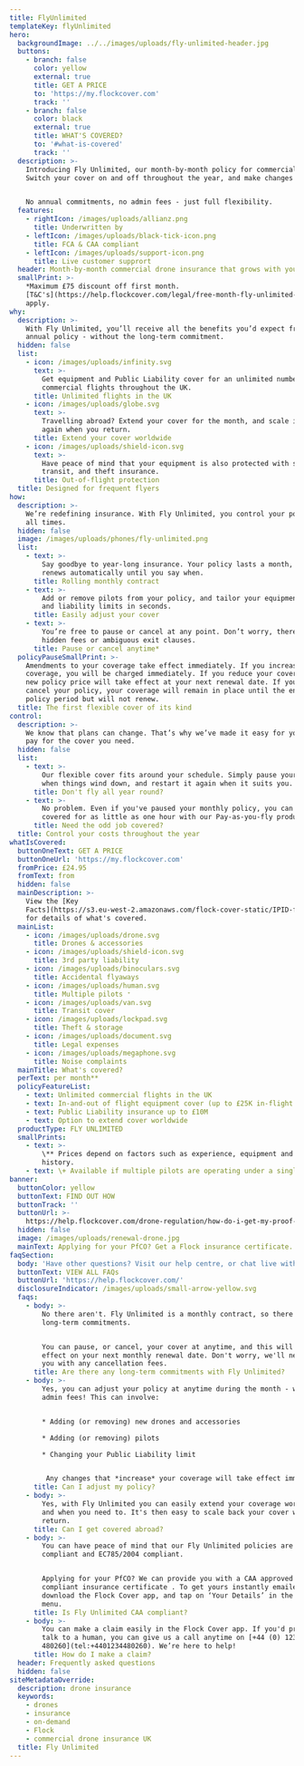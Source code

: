 ```yaml
---
title: FlyUnlimited
templateKey: flyUnlimited
hero:
  backgroundImage: ../../images/uploads/fly-unlimited-header.jpg
  buttons:
    - branch: false
      color: yellow
      external: true
      title: GET A PRICE
      to: 'https://my.flockcover.com'
      track: ''
    - branch: false
      color: black
      external: true
      title: WHAT'S COVERED?
      to: '#what-is-covered'
      track: ''
  description: >-
    Introducing Fly Unlimited, our month-by-month policy for commercial pilots.
    Switch your cover on and off throughout the year, and make changes anytime.


    No annual commitments, no admin fees - just full flexibility.
  features:
    - rightIcon: /images/uploads/allianz.png
      title: Underwritten by
    - leftIcon: /images/uploads/black-tick-icon.png
      title: FCA & CAA compliant
    - leftIcon: /images/uploads/support-icon.png
      title: Live customer supprort
  header: Month-by-month commercial drone insurance that grows with you
  smallPrint: >-
    *Maximum £75 discount off first month.
    [T&C's](https://help.flockcover.com/legal/free-month-fly-unlimited-tcs)
    apply.
why:
  description: >-
    With Fly Unlimited, you’ll receive all the benefits you’d expect from an
    annual policy - without the long-term commitment.
  hidden: false
  list:
    - icon: /images/uploads/infinity.svg
      text: >-
        Get equipment and Public Liability cover for an unlimited number of
        commercial flights throughout the UK.
      title: Unlimited flights in the UK
    - icon: /images/uploads/globe.svg
      text: >-
        Travelling abroad? Extend your cover for the month, and scale it down
        again when you return.  
      title: Extend your cover worldwide
    - icon: /images/uploads/shield-icon.svg
      text: >-
        Have peace of mind that your equipment is also protected with storage,
        transit, and theft insurance.
      title: Out-of-flight protection
  title: Designed for frequent flyers
how:
  description: >-
    We’re redefining insurance. With Fly Unlimited, you control your policy. At
    all times.
  hidden: false
  image: /images/uploads/phones/fly-unlimited.png
  list:
    - text: >-
        Say goodbye to year-long insurance. Your policy lasts a month, and
        renews automatically until you say when.
      title: Rolling monthly contract
    - text: >-
        Add or remove pilots from your policy, and tailor your equipment cover
        and liability limits in seconds.
      title: Easily adjust your cover
    - text: >-
        You’re free to pause or cancel at any point. Don’t worry, there are no
        hidden fees or ambiguous exit clauses.
      title: Pause or cancel anytime*
  policyPauseSmallPrint: >-
    Amendments to your coverage take effect immediately. If you increase your
    coverage, you will be charged immediately. If you reduce your coverage, your
    new policy price will take effect at your next renewal date. If you pause or
    cancel your policy, your coverage will remain in place until the end of the
    policy period but will not renew.
  title: The first flexible cover of its kind
control:
  description: >-
    We know that plans can change. That’s why we’ve made it easy for you to only
    pay for the cover you need.
  hidden: false
  list:
    - text: >-
        Our flexible cover fits around your schedule. Simply pause your policy
        when things wind down, and restart it again when it suits you.
      title: Don't fly all year round?
    - text: >-
        No problem. Even if you've paused your monthly policy, you can get
        covered for as little as one hour with our Pay-as-you-fly product.
      title: Need the odd job covered?
  title: Control your costs throughout the year
whatIsCovered:
  buttonOneText: GET A PRICE
  buttonOneUrl: 'https://my.flockcover.com'
  fromPrice: £24.95
  fromText: from
  hidden: false
  mainDescription: >-
    View the [Key
    Facts](https://s3.eu-west-2.amazonaws.com/flock-cover-static/IPID-fly-unlimited.pdf)
    for details of what's covered.
  mainList:
    - icon: /images/uploads/drone.svg
      title: Drones & accessories
    - icon: /images/uploads/shield-icon.svg
      title: 3rd party liability
    - icon: /images/uploads/binoculars.svg
      title: Accidental flyaways
    - icon: /images/uploads/human.svg
      title: Multiple pilots ⁺
    - icon: /images/uploads/van.svg
      title: Transit cover
    - icon: /images/uploads/lockpad.svg
      title: Theft & storage
    - icon: /images/uploads/document.svg
      title: Legal expenses
    - icon: /images/uploads/megaphone.svg
      title: Noise complaints
  mainTitle: What's covered?
  perText: per month**
  policyFeatureList:
    - text: Unlimited commercial flights in the UK
    - text: In-and-out of flight equipment cover (up to £25K in-flight limit)
    - text: Public Liability insurance up to £10M
    - text: Option to extend cover worldwide
  productType: FLY UNLIMITED
  smallPrints:
    - text: >-
        \** Prices depend on factors such as experience, equipment and claims
        history.
    - text: \+ Available if multiple pilots are operating under a single PfCO.
banner:
  buttonColor: yellow
  buttonText: FIND OUT HOW
  buttonTrack: ''
  buttonUrl: >-
    https://help.flockcover.com/drone-regulation/how-do-i-get-my-proof-of-insurance-document-for-my-pfco-application
  hidden: false
  image: /images/uploads/renewal-drone.jpg
  mainText: Applying for your PfCO? Get a Flock insurance certificate.
faqSection:
  body: 'Have other questions? Visit our help centre, or chat live with us now.'
  buttonText: VIEW ALL FAQs
  buttonUrl: 'https://help.flockcover.com/'
  disclosureIndicator: /images/uploads/small-arrow-yellow.svg
  faqs:
    - body: >-
        No there aren't. Fly Unlimited is a monthly contract, so there are no
        long-term commitments.


        You can pause, or cancel, your cover at anytime, and this will take
        effect on your next monthly renewal date. Don't worry, we'll never hit
        you with any cancellation fees.
      title: Are there any long-term commitments with Fly Unlimited?
    - body: >-
        Yes, you can adjust your policy at anytime during the month - with no
        admin fees! This can involve:


        * Adding (or removing) new drones and accessories

        * Adding (or removing) pilots

        * Changing your Public Liability limit


         Any changes that *increase* your coverage will take effect immediately, and we'll take payment for the price difference. Any changes that *lower* your coverage will take effect on your next monthly renewal date.
      title: Can I adjust my policy?
    - body: >-
        Yes, with Fly Unlimited you can easily extend your coverage worldwide as
        and when you need to. It's then easy to scale back your cover when you
        return.
      title: Can I get covered abroad?
    - body: >-
        You can have peace of mind that our Fly Unlimited policies are CAA
        compliant and EC785/2004 compliant.


        Applying for your PfCO? We can provide you with a CAA approved proof of
        compliant insurance certificate . To get yours instantly emailed to you,
        download the Flock Cover app, and tap on ‘Your Details’ in the main
        menu.
      title: Is Fly Unlimited CAA compliant?
    - body: >-
        You can make a claim easily in the Flock Cover app. If you'd prefer to
        talk to a human, you can give us a call anytime on [+44 (0) 1234
        480260](tel:+4401234480260). We’re here to help!
      title: How do I make a claim?
  header: Frequently asked questions
  hidden: false
siteMetadataOverride:
  description: drone insurance
  keywords:
    - drones
    - insurance
    - on-demand
    - Flock
    - commercial drone insurance UK
  title: Fly Unlimited
---
```


